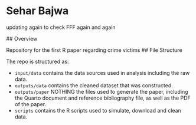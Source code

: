 # Sehar Bajwa

updating again to check FFF again and again

\## Overview

Repository for the first R paper regarding crime victims \## File Structure

The repo is structured as:

-   `input/data` contains the data sources used in analysis including the raw data.
-   `outputs/data` contains the cleaned dataset that was constructed.
-   `outputs/paper` NOTHING the files used to generate the paper, including the Quarto document and reference bibliography file, as well as the PDF of the paper.
-   `scripts` contains the R scripts used to simulate, download and clean data.
